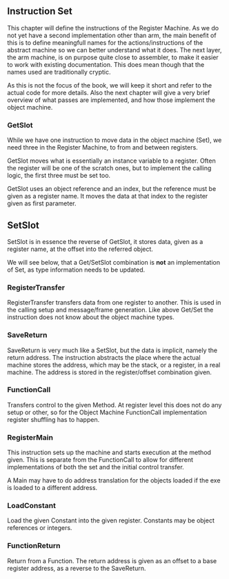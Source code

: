 ## Instruction Set

This chapter will define the instructions of the Register Machine.
As we do not yet have a second implementation other than arm, the main benefit of this
is to define meaningfull names for the actions/instructions of the abstract machine so
we can better understand what it does. The next layer, the arm machine,
is on purpose quite close to assembler, to make it easier to work with existing documentation.
This does mean though that the names used are traditionally cryptic.

As this is not the focus of the book, we will keep it short and refer to the actual code for more details.
Also the next chapter will give a very brief overview of what passes are implemented,
and how those implement the object machine.

### GetSlot

While we have one instruction to move data in the object machine (Set),
we need three in the Register Machine, to from and between registers.

GetSlot moves what is essentially an instance variable to a register.
Often the register will be one of the scratch ones, but to implement the calling logic,
the first three must be set too.

GetSlot uses an object reference and an index, but the reference must be given as a register name.
It moves the data at that index to the register given as first parameter.

## SetSlot

SetSlot is in essence the reverse of GetSlot, it stores data, given as a register name,
at the offset into the referred object.

We will see below, that a Get/SetSlot combination  is **not** an implementation of Set,
as type information needs to be updated.

### RegisterTransfer

RegisterTransfer transfers data from one register to another.
This is used in the calling setup and message/frame generation.
Like above Get/Set the instruction does not know about the object machine types.

### SaveReturn

SaveReturn is very much like a SetSlot, but the data is implicit, namely the return address.
The instruction abstracts the place where the actual machine stores the address,
which may be the stack, or a register, in a real machine.
The address is stored in the register/offset combination given.

### FunctionCall

Transfers control to the given Method. At register level this does not do any setup or other,
so for the Object Machine FunctionCall implementation register shuffling has to happen.

### RegisterMain

This instruction sets up the machine and starts execution at the method given.
This is separate from the FunctionCall to allow for different implementations of both
the set and the initial control transfer.

A Main may have to do address translation for the objects loaded if the exe is loaded
to a different address. 

### LoadConstant

Load the given Constant into the given register. Constants may be object references or integers. 

### FunctionReturn

Return from a Function. The return address is given as an offset to a base register address,
as a reverse to the SaveReturn.
